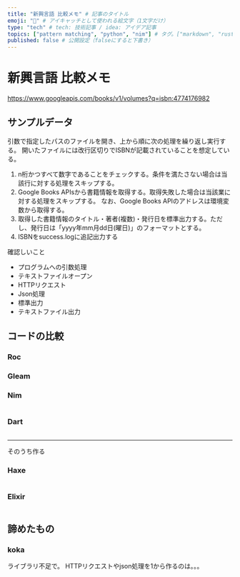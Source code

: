 ```yaml
---
title: "新興言語 比較メモ" # 記事のタイトル
emoji: "🧩" # アイキャッチとして使われる絵文字（1文字だけ）
type: "tech" # tech: 技術記事 / idea: アイデア記事
topics: ["pattern matching", "python", "nim"] # タグ。["markdown", "rust", "aws"]のように指定する
published: false # 公開設定（falseにすると下書き）
---
```


# 新興言語 比較メモ

https://www.googleapis.com/books/v1/volumes?q=isbn:4774176982

## サンプルデータ
引数で指定したパスのファイルを開き、上から順に次の処理を繰り返し実行する。
開いたファイルには改行区切りでISBNが記載されていることを想定している。
1. n桁かつすべて数字であることをチェックする。条件を満たさない場合は当該行に対する処理をスキップする。
2. Google Books APIsから書籍情報を取得する。取得失敗した場合は当該業に対する処理をスキップする。
   なお、Google Books APIのアドレスは環境変数から取得する。
3. 取得した書籍情報のタイトル・著者(複数)・発行日を標準出力する。ただし、発行日は「yyyy年mm月dd日(曜日)」のフォーマットとする。
4. ISBNをsuccess.logに追記出力する

確認しいこと
- プログラムへの引数処理
- テキストファイルオープン
- HTTPリクエスト
- Json処理
- 標準出力
- テキストファイル出力



## コードの比較

### Roc
### Gleam
### Nim
```nim
```

### Dart
```dart
```

---
そのうち作る
### Haxe
```haxe
```
### Elixir
```elixir
```
## 諦めたもの
### koka
ライブラリ不足で。
HTTPリクエストやjson処理を1から作るのは。。。